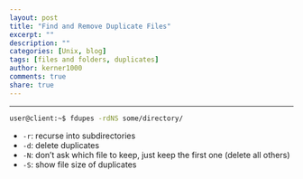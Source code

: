```yaml
---
layout: post
title: "Find and Remove Duplicate Files"
excerpt: ""
description: ""
categories: [Unix, blog]
tags: [files and folders, duplicates]
author: kerner1000
comments: true
share: true
---
```


---
```bash
user@client:~$ fdupes -rdNS some/directory/
```

+ `-r`: recurse into subdirectories
+ `-d`: delete duplicates
+ `-N`: don’t ask which file to keep, just keep the first one (delete all others)
+ `-S`: show file size of duplicates